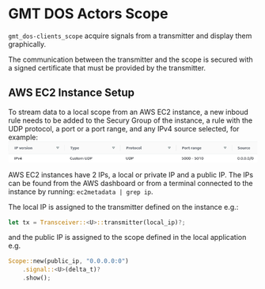 # GMT DOS Actors Scope

`gmt_dos-clients_scope` acquire signals from a transmitter and display them graphically.

The communication between the transmitter and the scope is secured with a signed certificate
that must be provided by the transmitter.

## AWS EC2 Instance Setup

To stream data to a local scope from an AWS EC2 instance, a new inboud rule needs to be added to the Secury Group of the instance, a rule with the UDP protocol, a port or a port range, and any IPv4 source selected, for example:
![Alt text](aws-ec2-udp-settings.png)

AWS EC2 instances have 2 IPs, a local or private IP and a public IP.
The IPs can be found from the AWS dashboard or from a terminal connected to the instance by running: `ec2metadata | grep ip`.

The local IP is assigned to the transmitter defined on the instance e.g.:
```rust
let tx = Transceiver::<U>::transmitter(local_ip)?;
```
and the public IP is assigned to the scope defined in the local application e.g.
```rust
Scope::new(public_ip, "0.0.0.0:0")
    .signal::<U>(delta_t)?
    .show();
```